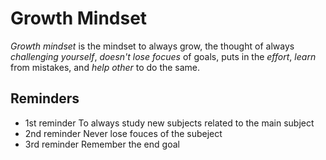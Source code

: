 # Growth Mindset

_Growth mindset_ is the mindset to always grow, the thought of always _challenging yourself_, _doesn't lose focues_ of goals, puts in the _effort_, _learn_ from mistakes, and _help other_ to do the same.
## Reminders
- 1st reminder To always study new subjects related to the main subject
- 2nd reminder Never lose fouces of the subeject
- 3rd reminder Remember the end goal
